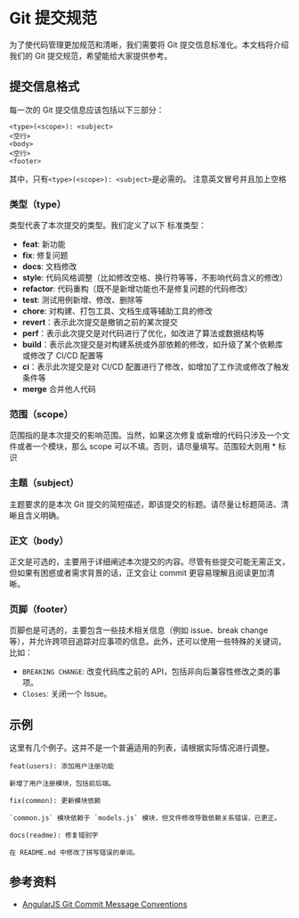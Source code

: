 # Git 提交规范

为了使代码管理更加规范和清晰，我们需要将 Git 提交信息标准化。本文档将介绍我们的 Git 提交规范，希望能给大家提供参考。

## 提交信息格式

每一次的 Git 提交信息应该包括以下三部分：

```
<type>(<scope>): <subject>
<空行>
<body>
<空行>
<footer>
```

其中，只有`<type>(<scope>): <subject>`是必需的。
注意英文冒号并且加上空格

### 类型（type）

类型代表了本次提交的类型。我们定义了以下 标准类型：

-  **feat**: 新功能
-  **fix**: 修复问题
-  **docs**: 文档修改
-  **style**: 代码风格调整（比如修改空格、换行符等等，不影响代码含义的修改）
-  **refactor**: 代码重构（既不是新增功能也不是修复问题的代码修改）
-  **test**: 测试用例新增、修改、删除等
-  **chore**: 对构建、打包工具、文档生成等辅助工具的修改
-  **revert**：表示此次提交是撤销之前的某次提交
-  **perf**：表示此次提交是对代码进行了优化，如改进了算法或数据结构等
-  **build**：表示此次提交是对构建系统或外部依赖的修改，如升级了某个依赖库或修改了 CI/CD 配置等
-  **ci**：表示此次提交是对 CI/CD 配置进行了修改，如增加了工作流或修改了触发条件等
-  **merge** 合并他人代码

### 范围（scope）

范围指的是本次提交的影响范围。当然，如果这次修复或新增的代码只涉及一个文件或者一个模块，那么 scope 可以不填。否则，请尽量填写。范围较大则用 \* 标识

### 主题（subject）

主题要求的是本次 Git 提交的简短描述，即该提交的标题。请尽量让标题简洁、清晰且含义明确。

### 正文（body）

正文是可选的，主要用于详细阐述本次提交的内容。尽管有些提交可能无需正文，但如果有困惑或者需求背景的话，正文会让 commit 更容易理解且阅读更加清晰。

### 页脚（footer）

页脚也是可选的，主要包含一些技术相关信息（例如 issue、break change 等），并允许跨项目追踪对应事项的信息。此外，还可以使用一些特殊的关键词，比如：

-  `BREAKING CHANGE`: 改变代码库之前的 API，包括非向后兼容性修改之类的事项。
-  `Closes`: 关闭一个 Issue。

## 示例

这里有几个例子。这并不是一个普遍适用的列表，请根据实际情况进行调整。

```
feat(users): 添加用户注册功能

新增了用户注册模块，包括前后端。
```

```
fix(common): 更新模块依赖

`common.js` 模块依赖于 `models.js` 模块，但文件修改导致依赖关系错误，已更正。
```

```
docs(readme): 修复错别字

在 README.md 中修改了拼写错误的单词。
```

## 参考资料

-  [AngularJS Git Commit Message Conventions](https://github.com/angular/angular.js/blob/master/DEVELOPERS.md#-git-commit-guidelines)
